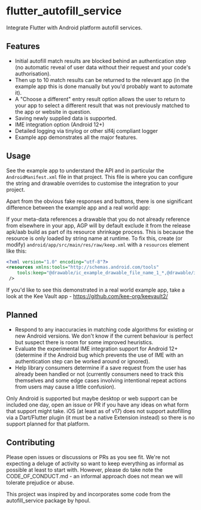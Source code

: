 # flutter_autofill_service

Integrate Flutter with Android platform autofill services.

## Features

* Initial autofill match results are blocked behind an authentication step (no automatic reveal of user data without their request and your code's authorisation).
* Then up to 10 match results can be returned to the relevant app (in the example app this is done manually but you'd probably want to automate it).
* A "Choose a different" entry result option allows the user to return to your app to select a different result that was not previously matched to the app or website in question.
* Saving newly supplied data is supported.
* IME integration option (Android 12+)
* Detailed logging via tinylog or other slf4j compliant logger 
* Example app demonstrates all the major features.

## Usage

See the example app to understand the API and in particular the `AndroidManifest.xml` file in that project. This file is where you can configure the string and drawable overrides to customise the integration to your project.

Apart from the obvious fake responses and buttons, there is one significant difference between the example app and a real world app:

If your meta-data references a drawable that you do not already reference from elsewhere in your app, AGP will by default exclude it from the release apk/aab build as part of its resource shrinkage process. This is because the resource is only loaded by string name at runtime. To fix this, create (or modify) `android/app/src/main/res/raw/keep.xml` with a `resources` element like this:

```xml
<?xml version="1.0" encoding="utf-8"?>
<resources xmlns:tools="http://schemas.android.com/tools"
    tools:keep="@drawable/ic_example_drawable_file_name_1_*,@drawable/ic_example_drawable_file_name_2_*"
 />

```

If you'd like to see this demonstrated in a real world example app, take a look at the Kee Vault app - https://github.com/kee-org/keevault2/

## Planned

* Respond to any inaccuracies in matching code algorithms for existing or new Android versions. We don't know if the current behaviour is perfect but suspect there is room for some improved heuristics.
* Evaluate the experimental IME integration support for Android 12+ (determine if the Android bug which prevents the use of IME with an authentication step can be worked around or ignored).
* Help library consumers determine if a save request from the user has already been handled or not (currently consumers need to track this themselves and some edge cases involving intentional repeat actions from users may cause a little confusion).

Only Android is supported but maybe desktop or web support can be included one day, open an issue or PR if you have any ideas on what form that support might take. iOS (at least as of v17) does not support autofilling via a Dart/Flutter plugin (it must be a native Extension instead) so there is no support planned for that platform.

## Contributing

Please open issues or discussions or PRs as you see fit. We're not expecting a deluge of activity so want to keep everything as informal as possible at least to start with. However, please do take note the CODE_OF_CONDUCT.md - an informal approach does not mean we will tolerate prejudice or abuse.

This project was inspired by and incorporates some code from the autofill_service package by hpoul.
